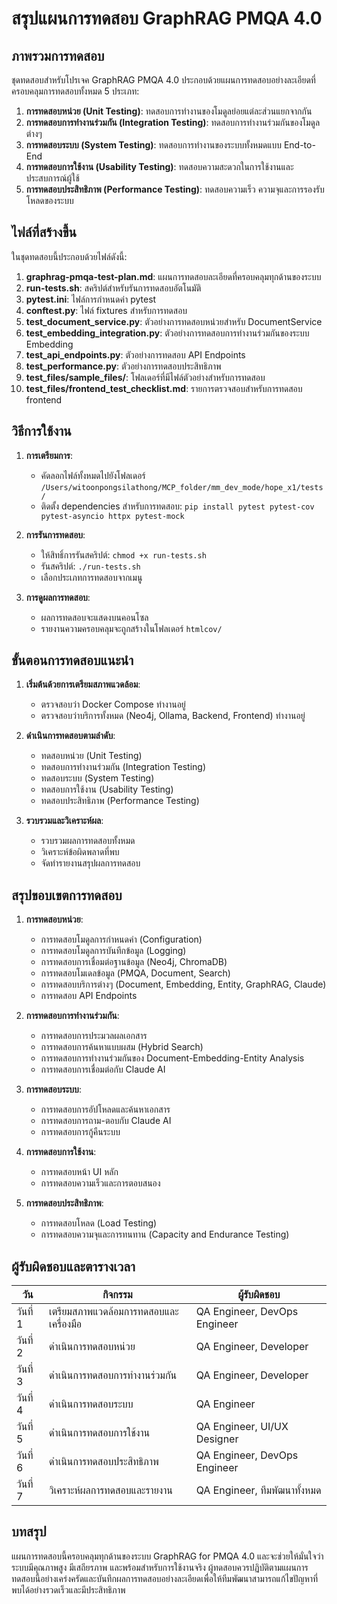 # สรุปแผนการทดสอบ GraphRAG PMQA 4.0

## ภาพรวมการทดสอบ

ชุดทดสอบสำหรับโปรเจค GraphRAG PMQA 4.0 ประกอบด้วยแผนการทดสอบอย่างละเอียดที่ครอบคลุมการทดสอบทั้งหมด 5 ประเภท:

1. **การทดสอบหน่วย (Unit Testing)**: ทดสอบการทำงานของโมดูลย่อยแต่ละส่วนแยกจากกัน
2. **การทดสอบการทำงานร่วมกัน (Integration Testing)**: ทดสอบการทำงานร่วมกันของโมดูลต่างๆ
3. **การทดสอบระบบ (System Testing)**: ทดสอบการทำงานของระบบทั้งหมดแบบ End-to-End
4. **การทดสอบการใช้งาน (Usability Testing)**: ทดสอบความสะดวกในการใช้งานและประสบการณ์ผู้ใช้
5. **การทดสอบประสิทธิภาพ (Performance Testing)**: ทดสอบความเร็ว ความจุและการรองรับโหลดของระบบ

## ไฟล์ที่สร้างขึ้น

ในชุดทดสอบนี้ประกอบด้วยไฟล์ดังนี้:

1. **graphrag-pmqa-test-plan.md**: แผนการทดสอบละเอียดที่ครอบคลุมทุกด้านของระบบ
2. **run-tests.sh**: สคริปต์สำหรับรันการทดสอบอัตโนมัติ
3. **pytest.ini**: ไฟล์การกำหนดค่า pytest
4. **conftest.py**: ไฟล์ fixtures สำหรับการทดสอบ
5. **test_document_service.py**: ตัวอย่างการทดสอบหน่วยสำหรับ DocumentService
6. **test_embedding_integration.py**: ตัวอย่างการทดสอบการทำงานร่วมกันของระบบ Embedding
7. **test_api_endpoints.py**: ตัวอย่างการทดสอบ API Endpoints
8. **test_performance.py**: ตัวอย่างการทดสอบประสิทธิภาพ
9. **test_files/sample_files/**: โฟลเดอร์ที่มีไฟล์ตัวอย่างสำหรับการทดสอบ
10. **test_files/frontend_test_checklist.md**: รายการตรวจสอบสำหรับการทดสอบ frontend

## วิธีการใช้งาน

1. **การเตรียมการ**:
   - คัดลอกไฟล์ทั้งหมดไปยังโฟลเดอร์ `/Users/witoonpongsilathong/MCP_folder/mm_dev_mode/hope_x1/tests/`
   - ติดตั้ง dependencies สำหรับการทดสอบ: `pip install pytest pytest-cov pytest-asyncio httpx pytest-mock`

2. **การรันการทดสอบ**:
   - ให้สิทธิ์การรันสคริปต์: `chmod +x run-tests.sh`
   - รันสคริปต์: `./run-tests.sh`
   - เลือกประเภทการทดสอบจากเมนู

3. **การดูผลการทดสอบ**:
   - ผลการทดสอบจะแสดงบนคอนโซล
   - รายงานความครอบคลุมจะถูกสร้างในโฟลเดอร์ `htmlcov/`

## ขั้นตอนการทดสอบแนะนำ

1. **เริ่มต้นด้วยการเตรียมสภาพแวดล้อม**:
   - ตรวจสอบว่า Docker Compose ทำงานอยู่
   - ตรวจสอบว่าบริการทั้งหมด (Neo4j, Ollama, Backend, Frontend) ทำงานอยู่

2. **ดำเนินการทดสอบตามลำดับ**:
   - ทดสอบหน่วย (Unit Testing)
   - ทดสอบการทำงานร่วมกัน (Integration Testing)
   - ทดสอบระบบ (System Testing)
   - ทดสอบการใช้งาน (Usability Testing)
   - ทดสอบประสิทธิภาพ (Performance Testing)

3. **รวบรวมและวิเคราะห์ผล**:
   - รวบรวมผลการทดสอบทั้งหมด
   - วิเคราะห์ข้อผิดพลาดที่พบ
   - จัดทำรายงานสรุปผลการทดสอบ

## สรุปขอบเขตการทดสอบ

1. **การทดสอบหน่วย**:
   - การทดสอบโมดูลการกำหนดค่า (Configuration)
   - การทดสอบโมดูลการบันทึกข้อมูล (Logging)
   - การทดสอบการเชื่อมต่อฐานข้อมูล (Neo4j, ChromaDB)
   - การทดสอบโมเดลข้อมูล (PMQA, Document, Search)
   - การทดสอบบริการต่างๆ (Document, Embedding, Entity, GraphRAG, Claude)
   - การทดสอบ API Endpoints

2. **การทดสอบการทำงานร่วมกัน**:
   - การทดสอบการประมวลผลเอกสาร
   - การทดสอบการค้นหาแบบผสม (Hybrid Search)
   - การทดสอบการทำงานร่วมกันของ Document-Embedding-Entity Analysis
   - การทดสอบการเชื่อมต่อกับ Claude AI

3. **การทดสอบระบบ**:
   - การทดสอบการอัปโหลดและค้นหาเอกสาร
   - การทดสอบการถาม-ตอบกับ Claude AI
   - การทดสอบการกู้คืนระบบ

4. **การทดสอบการใช้งาน**:
   - การทดสอบหน้า UI หลัก
   - การทดสอบความเร็วและการตอบสนอง

5. **การทดสอบประสิทธิภาพ**:
   - การทดสอบโหลด (Load Testing)
   - การทดสอบความจุและการทนทาน (Capacity and Endurance Testing)

## ผู้รับผิดชอบและตารางเวลา

| วัน | กิจกรรม | ผู้รับผิดชอบ |
|-----|---------|-------------|
| วันที่ 1 | เตรียมสภาพแวดล้อมการทดสอบและเครื่องมือ | QA Engineer, DevOps Engineer |
| วันที่ 2 | ดำเนินการทดสอบหน่วย | QA Engineer, Developer |
| วันที่ 3 | ดำเนินการทดสอบการทำงานร่วมกัน | QA Engineer, Developer |
| วันที่ 4 | ดำเนินการทดสอบระบบ | QA Engineer |
| วันที่ 5 | ดำเนินการทดสอบการใช้งาน | QA Engineer, UI/UX Designer |
| วันที่ 6 | ดำเนินการทดสอบประสิทธิภาพ | QA Engineer, DevOps Engineer |
| วันที่ 7 | วิเคราะห์ผลการทดสอบและรายงาน | QA Engineer, ทีมพัฒนาทั้งหมด |

## บทสรุป

แผนการทดสอบนี้ครอบคลุมทุกด้านของระบบ GraphRAG for PMQA 4.0 และจะช่วยให้มั่นใจว่าระบบมีคุณภาพสูง มีเสถียรภาพ และพร้อมสำหรับการใช้งานจริง ผู้ทดสอบควรปฏิบัติตามแผนการทดสอบนี้อย่างเคร่งครัดและบันทึกผลการทดสอบอย่างละเอียดเพื่อให้ทีมพัฒนาสามารถแก้ไขปัญหาที่พบได้อย่างรวดเร็วและมีประสิทธิภาพ